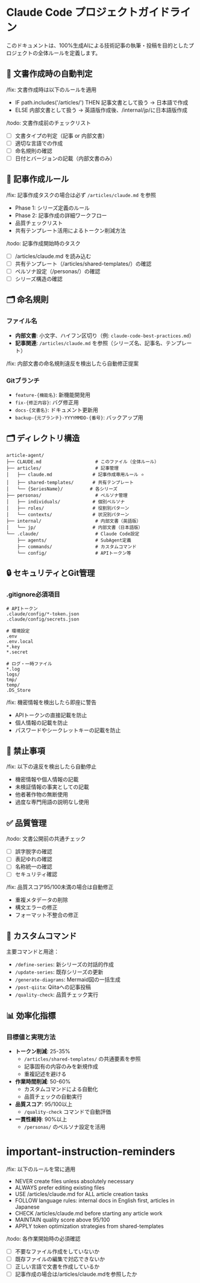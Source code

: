 # Claude Code プロジェクトガイドライン

このドキュメントは、100%生成AIによる技術記事の執筆・投稿を目的としたプロジェクトの全体ルールを定義します。

## 📝 文書作成時の自動判定

/fix: 文書作成時は以下のルールを適用
- IF path.includes('/articles/') THEN 記事文書として扱う → 日本語で作成
- ELSE 内部文書として扱う → 英語版作成後、/internal/jp/に日本語版作成

/todo: 文書作成前のチェックリスト
- [ ] 文書タイプの判定（記事 or 内部文書）
- [ ] 適切な言語での作成
- [ ] 命名規則の確認
- [ ] 日付とバージョンの記載（内部文書のみ）

## 📖 記事作成ルール

/fix: 記事作成タスクの場合は必ず `/articles/claude.md` を参照
- Phase 1: シリーズ定義のルール
- Phase 2: 記事作成の詳細ワークフロー
- 品質チェックリスト
- 共有テンプレート活用によるトークン削減方法

/todo: 記事作成開始時のタスク
- [ ] /articles/claude.md を読み込む
- [ ] 共有テンプレート（/articles/shared-templates/）の確認
- [ ] ペルソナ設定（/personas/）の確認
- [ ] シリーズ構造の確認

## 🗂 命名規則

### ファイル名
- **内部文書**: 小文字、ハイフン区切り（例: `claude-code-best-practices.md`）
- **記事関連**: `/articles/claude.md` を参照（シリーズ名、記事名、テンプレート）

/fix: 内部文書の命名規則違反を検出したら自動修正提案

### Gitブランチ
- `feature-{機能名}`: 新機能開発用
- `fix-{修正内容}`: バグ修正用
- `docs-{文書名}`: ドキュメント更新用
- `backup-{元ブランチ}-YYYYMMDD-{番号}`: バックアップ用

## 🗂 ディレクトリ構造

```
article-agent/
├── CLAUDE.md                    # このファイル（全体ルール）
├── articles/                    # 記事管理
│   ├── claude.md               # 記事作成専用ルール ⭐
│   ├── shared-templates/       # 共有テンプレート
│   └── {SeriesName}/          # 各シリーズ
├── personas/                    # ペルソナ管理
│   ├── individuals/            # 個別ペルソナ
│   ├── roles/                  # 役割別パターン
│   └── contexts/               # 状況別パターン
├── internal/                    # 内部文書（英語版）
│   └── jp/                     # 内部文書（日本語版）
└── .claude/                     # Claude Code設定
    ├── agents/                  # SubAgent定義
    ├── commands/                # カスタムコマンド
    └── config/                  # APIトークン等
```

## 🔒 セキュリティとGit管理

### .gitignore必須項目
```gitignore
# APIトークン
.claude/config/*-token.json
.claude/config/secrets.json

# 環境設定
.env
.env.local
*.key
*.secret

# ログ・一時ファイル
*.log
logs/
tmp/
temp/
.DS_Store
```

/fix: 機密情報を検出したら即座に警告
- APIトークンの直接記載を防止
- 個人情報の記載を防止
- パスワードやシークレットキーの記載を防止

## 🚫 禁止事項

/fix: 以下の違反を検出したら自動停止
- 機密情報や個人情報の記載
- 未検証情報の事実としての記載
- 他者著作物の無断使用
- 過度な専門用語の説明なし使用

## ✅ 品質管理

/todo: 文書公開前の共通チェック
- [ ] 誤字脱字の確認
- [ ] 表記ゆれの確認
- [ ] 名称統一の確認
- [ ] セキュリティ確認

/fix: 品質スコア95/100未満の場合は自動修正
- 重複メタデータの削除
- 構文エラーの修正
- フォーマット不整合の修正

## 🤖 カスタムコマンド

主要コマンドと用途：
- `/define-series`: 新シリーズの対話的作成
- `/update-series`: 既存シリーズの更新
- `/generate-diagrams`: Mermaid図の一括生成
- `/post-qiita`: Qiitaへの記事投稿
- `/quality-check`: 品質チェック実行

## 📊 効率化指標

### 目標値と実現方法
- **トークン削減**: 25-35%
  - `/articles/shared-templates/` の共通要素を参照
  - 記事固有の内容のみを新規作成
  - 重複記述を避ける
- **作業時間削減**: 50-60%
  - カスタムコマンドによる自動化
  - 品質チェックの自動実行
- **品質スコア**: 95/100以上
  - `/quality-check` コマンドで自動評価
- **一貫性維持**: 90%以上
  - `/personas/` のペルソナ設定を活用

# important-instruction-reminders

/fix: 以下のルールを常に適用
- NEVER create files unless absolutely necessary
- ALWAYS prefer editing existing files
- USE /articles/claude.md for ALL article creation tasks
- FOLLOW language rules: internal docs in English first, articles in Japanese
- CHECK /articles/claude.md before starting any article work
- MAINTAIN quality score above 95/100
- APPLY token optimization strategies from shared-templates

/todo: 各作業開始時の必須確認
- [ ] 不要なファイル作成をしていないか
- [ ] 既存ファイルの編集で対応できないか
- [ ] 正しい言語で文書を作成しているか
- [ ] 記事作成の場合は/articles/claude.mdを参照したか